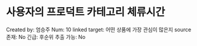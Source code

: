 # 사용자의 프로덕트 카테고리 체류시간

Created by: 엄승주
Num: 10
linked target: 어떤 상품에 가장 관심이 많은지
source 존재: No
긴급: 후순위
추출 가능: No